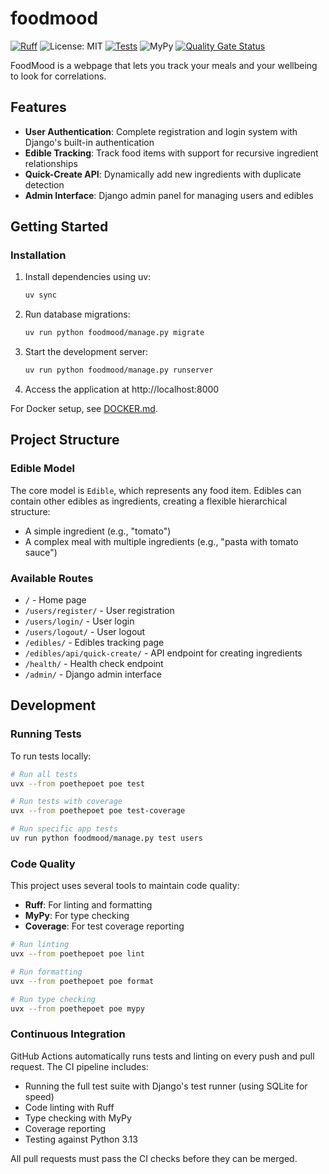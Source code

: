 # foodmood


[![Ruff](https://img.shields.io/endpoint?url=https://raw.githubusercontent.com/astral-sh/ruff/main/assets/badge/v2.json)](https://github.com/astral-sh/ruff)
![License: MIT](https://img.shields.io/badge/License-MIT-yellow.svg)
[![Tests](https://github.com/CeVauDe/foodmood/actions/workflows/test.yml/badge.svg?branch=main)](https://github.com/CeVauDe/foodmood/actions/workflows/test.yml)
![MyPy](https://img.shields.io/badge/mypy-checked-blue.svg)
[![Quality Gate Status](https://sonarcloud.io/api/project_badges/measure?project=CeVauDe_foodmood&metric=alert_status)](https://sonarcloud.io/summary/new_code?id=CeVauDe_foodmood)

FoodMood is a webpage that lets you track your meals and your wellbeing to look for correlations.

## Features

- **User Authentication**: Complete registration and login system with Django's built-in authentication
- **Edible Tracking**: Track food items with support for recursive ingredient relationships
- **Quick-Create API**: Dynamically add new ingredients with duplicate detection
- **Admin Interface**: Django admin panel for managing users and edibles

## Getting Started

### Installation

1. Install dependencies using uv:
   ```bash
   uv sync
   ```

2. Run database migrations:
   ```bash
   uv run python foodmood/manage.py migrate
   ```

3. Start the development server:
   ```bash
   uv run python foodmood/manage.py runserver
   ```

4. Access the application at http://localhost:8000

For Docker setup, see [DOCKER.md](DOCKER.md).

## Project Structure

### Edible Model
The core model is `Edible`, which represents any food item. Edibles can contain other edibles as ingredients, creating a flexible hierarchical structure:
- A simple ingredient (e.g., "tomato")
- A complex meal with multiple ingredients (e.g., "pasta with tomato sauce")

### Available Routes
- `/` - Home page
- `/users/register/` - User registration
- `/users/login/` - User login
- `/users/logout/` - User logout
- `/edibles/` - Edibles tracking page
- `/edibles/api/quick-create/` - API endpoint for creating ingredients
- `/health/` - Health check endpoint
- `/admin/` - Django admin interface

## Development

### Running Tests

To run tests locally:

```bash
# Run all tests
uvx --from poethepoet poe test

# Run tests with coverage
uvx --from poethepoet poe test-coverage

# Run specific app tests
uv run python foodmood/manage.py test users
```

### Code Quality

This project uses several tools to maintain code quality:

- **Ruff**: For linting and formatting
- **MyPy**: For type checking
- **Coverage**: For test coverage reporting

```bash
# Run linting
uvx --from poethepoet poe lint

# Run formatting
uvx --from poethepoet poe format

# Run type checking
uvx --from poethepoet poe mypy
```

### Continuous Integration

GitHub Actions automatically runs tests and linting on every push and pull request. The CI pipeline includes:

- Running the full test suite with Django's test runner (using SQLite for speed)
- Code linting with Ruff
- Type checking with MyPy
- Coverage reporting
- Testing against Python 3.13

All pull requests must pass the CI checks before they can be merged.
